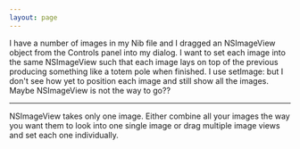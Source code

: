 ```yaml
---
layout: page
---
```


I have a number of images in my Nib file and I dragged an NSImageView object from the Controls panel
into my dialog. I want to set each image into the same NSImageView such that each image lays on top of
the previous producing something like a totem pole when finished. I use setImage: but I don't
see how yet to position each image and still show all the images. Maybe NSImageView is not the way to go??

----

NSImageView takes only one image. Either combine all your images the way you want them to look into one single image or drag multiple image views and set each one individually.
